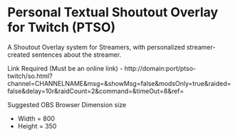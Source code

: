 # Personal Textual Shoutout Overlay for Twitch (PTSO)

A Shoutout Overlay system for Streamers, with personalized streamer-created sentences about the streamer.

Link Required (Must be an online link) - http://domain:port/ptso-twitch/so.html?channel=CHANNELNAME&msg=&showMsg=false&modsOnly=true&raided=false&delay=10r&raidCount=2&command=&timeOut=8&ref=

Suggested OBS Browser Dimension size
- Width = 800
- Height = 350